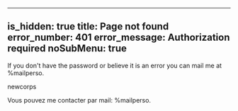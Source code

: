 -----
is_hidden: true
title: Page not found
error_number: 401
error_message: Authorization required
noSubMenu: true
-----
If you don't have the password or believe it is an error you can mail me at %mailperso.

newcorps

Vous pouvez me contacter par mail: %mailperso.
